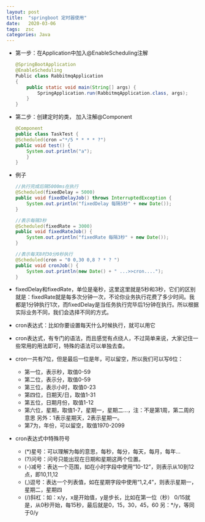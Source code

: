 ```yaml
---
layout: post
title:  "springboot 定时器使用"
date:   2020-03-06
tags:  zsc
categories: Java
---
```


* 第一步：在Application中加入@EnableScheduling注解

    ```Java
    @SpringBootApplication
    @EnableScheduling
    Public class RabbitmqApplication 
    {   
        public static void main(String[] args) {        
            SpringApplication.run(RabbitmqApplication.class, args);   
        }
    }
    ```

* 第二步：创建定时的类， 加入注解@Component

    ```Java
    @Component
    public class TaskTest {    
    @Scheduled(cron ="*/5 * * * * ?")    
    public void test() {        
        System.out.println("a");    
        }
    }

    ```

* 例子

    ```Java 
    //执行完成后隔5000ms在执行
    @Scheduled(fixedDelay = 5000)
    public void fixedDelayJob() throws InterruptedException {
        System.out.println("fixedDelay 每隔5秒" + new Date());
    }

    //表示每隔3秒
    @Scheduled(fixedRate = 3000)
    public void fixedRateJob() {
        System.out.println("fixedRate 每隔3秒" + new Date());
    }

    //表示每天8时30分0秒执行
    @Scheduled(cron = "0 0,30 0,8 ? * ? ")
    public void cronJob() {
        System.out.println(new Date() + " ...>>cron....");
    }
    ```

* fixedDelay和fixedRate，单位是毫秒，这里这里就是5秒和3秒，它们的区别就是：fixedRate就是每多次分钟一次，不论你业务执行花费了多少时间。我都是1分钟执行1次，而fixedDelay是当任务执行完毕后1分钟在执行。所以根据实际业务不同，我们会选择不同的方式。

* cron表达式：比如你要设置每天什么时候执行，就可以用它

* cron表达式，有专门的语法，而且感觉有点绕人，不过简单来说，大家记住一些常用的用法即可，特殊的语法可以单独去查。
* cron一共有7位，但是最后一位是年，可以留空，所以我们可以写6位：
    * 第一位，表示秒，取值0-59
    * 第二位，表示分，取值0-59
    * 第三位，表示小时，取值0-23
    * 第四位，日期天/日，取值1-31
    * 第五位，日期月份，取值1-12
    * 第六位，星期，取值1-7，星期一，星期二...，注：不是第1周，第二周的意思
            另外：1表示星期天，2表示星期一。
    * 第7为，年份，可以留空，取值1970-2099

* cron表达式中特殊符号
    * (*)星号：可以理解为每的意思，每秒，每分，每天，每月，每年...
    * (?)问号：问号只能出现在日期和星期这两个位置。
    * (-)减号：表达一个范围，如在小时字段中使用“10-12”，则表示从10到12点，即10,11,12
    * (,)逗号：表达一个列表值，如在星期字段中使用“1,2,4”，则表示星期一，星期二，星期四
    * (/)斜杠：如：x/y，x是开始值，y是步长，比如在第一位（秒） 0/15就是，从0秒开始，每15秒，最后就是0，15，30，45，60    另：*/y，等同于0/y
